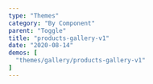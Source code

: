 ```yaml
---
type: "Themes"
category: "By Component"
parent: "Toggle"
title: "products-gallery-v1"
date: "2020-08-14"
demos: [
  "themes/gallery/products-gallery-v1"
]
---
```

